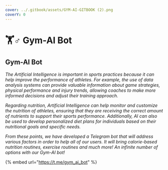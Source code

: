 ```yaml
---
cover: ../.gitbook/assets/GYM-AI-GITBOOK (2).png
coverY: 0
---
```


# 🏋♂ Gym-AI Bot

## Gym-AI Bot

_The Artificial Intelligence is important in sports practices because it can help improve the performance of athletes. For example, the use of data analysis systems can provide valuable information about game strategies, physical performance and injury trends, allowing coaches to make more informed decisions and adjust their training approach._

_Regarding nutrition, Artificial Intelligence can help monitor and customize the nutrition of athletes, ensuring that they are receiving the correct amount of nutrients to support their sports performance. Additionally, AI can also be used to develop personalized diet plans for individuals based on their nutritional goals and specific needs._

_From these points, we have developed a Telegram bot that will address various factors in order to help all of our users. It will bring calorie-based nutrition routines, exercise routines and much more! An infinite number of options with our Gym-AI bot!_

{% embed url="https://t.me/gym_ai_bot" %}

